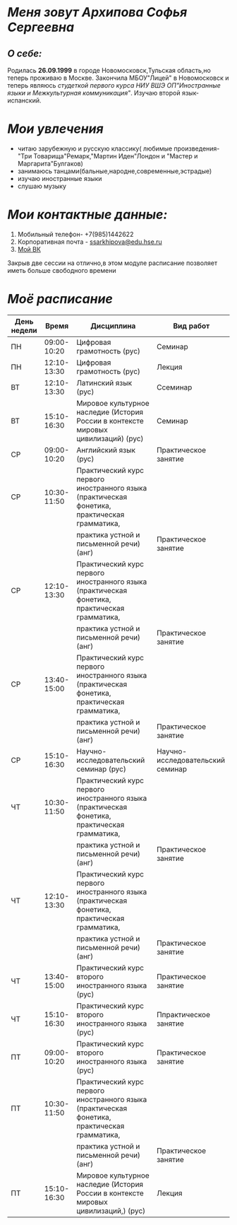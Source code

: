 *Меня зовут Архипова Софья Сергеевна*
=======================
*О себе:*
-----------------------
Родилась **26.09.1999** в городе Новомосковск,Тульская область,но теперь проживаю в Москве.
Закончила МБОУ"Лицей" в Новомосковск и теперь являюсь *студеткой первого курса НИУ ВШЭ ОП"Иностранные языки и Межкультурная коммуникация"*.
Изучаю второй язык-испанский.

*Мои увлечения*
======================
+ читаю зарубежную и русскую классику( любимые произведения-"Три Товарища"Ремарк,"Мартин Иден"Лондон и "Мастер и Маргарита"Булгаков)
+ занимаюсь танцами(бальные,народне,современные,эстрадые)
+ изучаю иностранные языки
+ слушаю музыку

_Мои контактные данные:_
=============
1. Мобильный телефон- +7(985)1442622
2. Корпоративная почта - ssarkhipova@edu.hse.ru
3. [Мой ВК](https://vk.com/arkhipova.sonya)

Закрыв две сессии на отлично,в этом модуле расписание позволяет иметь больше свободного времени

*Моё расписание*
===========================
| День недели    |  Время      |  Дисциплина   | Вид работ    |
| -------------  |  --------   | ------------- | -------------|
|       ПН       | 09:00-10:20 | Цифровая грамотность (рус) | Семинар|
|       ПН       | 12:10-13:30 |Цифровая грамотность (рус)| Лекция|
|       ВТ       | 12:10-13:30 |Латинский язык (рус)  |Ссеминар|
|       ВТ       | 15:10-16:30 |Мировое культурное наследие (История России в контексте мировых цивилизаций) (рус)|Семинар|
|       СР       | 09:00-10:20 |Английский язык (рус)|Практическое занятие|
|       СР       | 10:30-11:50 | Практический курс первого иностранного языка (практическая фонетика, практическая грамматика,
|                |             |практика устной и письменной речи) (анг)|Практическое занятие|
|       СР       | 12:10-13:30 |Практический курс первого иностранного языка (практическая фонетика, практическая грамматика,
|                |             | практика устной и письменной речи) (анг)|Практическое занятие|
|       СР       | 13:40-15:00 |Практический курс первого иностранного языка (практическая фонетика, практическая грамматика,   
|                |             |  практика устной и письменной речи) (анг)|Практическое занятие |
|       СР       | 15:10-16:30 |Научно-исследовательский семинар (рус)|Научно-исследовательский семинар|
|       ЧТ       | 10:30-11:50 |Практический курс первого иностранного языка (практическая фонетика, практическая грамматика, 
|                |             |практика устной и письменной речи) (анг)|Практическое занятие|
|       ЧТ       | 12:10-13:30 |Практический курс первого иностранного языка (практическая фонетика, практическая грамматика, 
|                |             |  практика устной и письменной речи) (анг)|Практическое занятие|
|       ЧТ       | 13:40-15:00 |Практический курс второго иностранного языка (рус)|Практическое занятие|
|       ЧТ       | 15:10-16:30 |Практический курс второго иностранного языка (рус)|Ппрактическое занятие|
|       ПТ       | 09:00-10:20 |Практический курс второго иностранного языка (рус)|Практическое занятие|
|       ПТ       | 10:30-11:50 |Практический курс первого иностранного языка (практическая фонетика, практическая грамматика, 
|                |             | практика устной и письменной речи) (анг)|Практическое занятие|
|       ПТ       | 15:10-16:30 |Мировое культурное наследие (История России в контексте мировых цивилизаций,) (рус)|Лекция|

